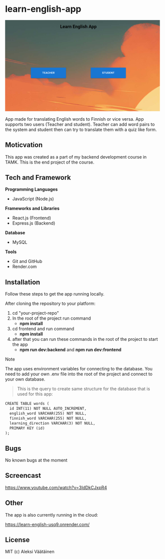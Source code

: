 # learn-english-app

![Screenshot](screenshot/readme-pic.png)

App made for translating English words to Finnish or vice versa. App supports two users (Teacher and student).
Teacher can add word pairs to the system and student then can try to translate them with a quiz like form.

## Moticvation

This app was created as a part of my backend development course in TAMK. 
This is the end project of the course.

## Tech and Framework

**Programming Languages**
- JavaScript (Node.js)

**Frameworks and Libraries**
- React.js (Frontend)
- Express.js (Backend)

**Database**
- MySQL

**Tools**
- Git and GitHub
- Render.com

## Installation

Follow these steps to get the app running locally.

After cloning the repository to your platform:

1. cd "your-project-repo"
2. In the root of the project run command
    - **npm install**
3. cd frontend and run command
    - **npm install**
4. after that you can run these commands in the root of the project to start the app
    - **npm run dev:backend** and **npm run dev:frontend**

>[!NOTE]
>The app uses environment variables for connecting to the database.
>You need to add your own .env file into the root of the project and
>connect to your own database.

>This is the query to create same structure for the database that is used 
>for this app:
```
CREATE TABLE words (
  id INT(11) NOT NULL AUTO_INCREMENT,
  english_word VARCHAR(255) NOT NULL,
  finnish_word VARCHAR(255) NOT NULL,
  learning_direction VARCHAR(3) NOT NULL,
  PRIMARY KEY (id)
);
```
## Bugs

No known bugs at the moment

## Screencast

https://www.youtube.com/watch?v=3IdDkCJxpR4

## Other

The app is also currently running in the cloud:

https://learn-english-usq9.onrender.com/

## License 

MIT (c) Aleksi Väätäinen